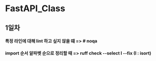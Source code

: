 # FastAPI_Class
## **1일차**

#### 특정 라인에 대해 lint 하고 싶지 않을 떄 => # noqa
#### import 순서 알파벳 순으로 정리할 때 => ruff check --select I --fix (I : isort)
